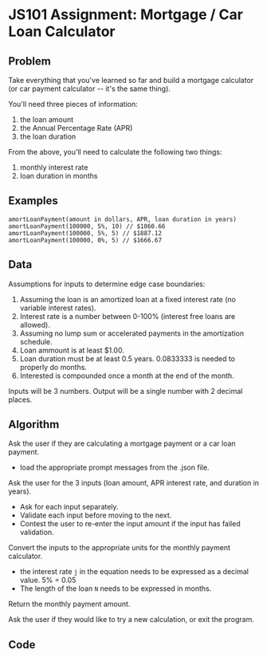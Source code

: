 # JS101 Assignment: Mortgage / Car Loan Calculator 

## Problem
Take everything that you've learned so far and build a mortgage calculator (or car payment calculator -- it's the same thing).

You'll need three pieces of information:

1. the loan amount
2. the Annual Percentage Rate (APR)
3. the loan duration

From the above, you'll need to calculate the following two things:

1. monthly interest rate
2. loan duration in months


## Examples

    amortLoanPayment(amount in dollars, APR, loan duration in years)
    amortLoanPayment(100000, 5%, 10) // $1060.66
    amortLoanPayment(100000, 5%, 5) // $1887.12
    amortLoanPayment(100000, 0%, 5) // $1666.67


## Data
Assumptions for inputs to determine edge case boundaries:

1. Assuming the loan is an amortized loan at a fixed interest rate (no variable interest rates).
2. Interest rate is a number between 0-100% (interest free loans are allowed).
3. Assuming no lump sum or accelerated payments in the amortization schedule.
4. Loan ammount is at least $1.00.
5. Loan duration must be at least 0.5 years. 0.0833333 is needed to properly do months.
6. Interested is compounded once a month at the end of the month.

Inputs will be 3 numbers.
Output will be a single number with 2 decimal places.


## Algorithm
Ask the user if they are calculating a mortgage payment or a car loan payment.
- load the appropriate prompt messages from the .json file.

Ask the user for the 3 inputs (loan amount, APR interest rate, and duration in years).
- Ask for each input separately.
- Validate each input before moving to the next. 
- Contest the user to re-enter the input amount if the input has failed validation.

Convert the inputs to the appropriate units for the monthly payment calculator. 
- the interest rate `j` in the equation needs to be expressed as a decimal value. 5% = 0.05 
- The length of the loan `N` needs to be expressed in months.

Return the monthly payment amount.

Ask the user if they would like to try a new calculation, or exit the program.


## Code
